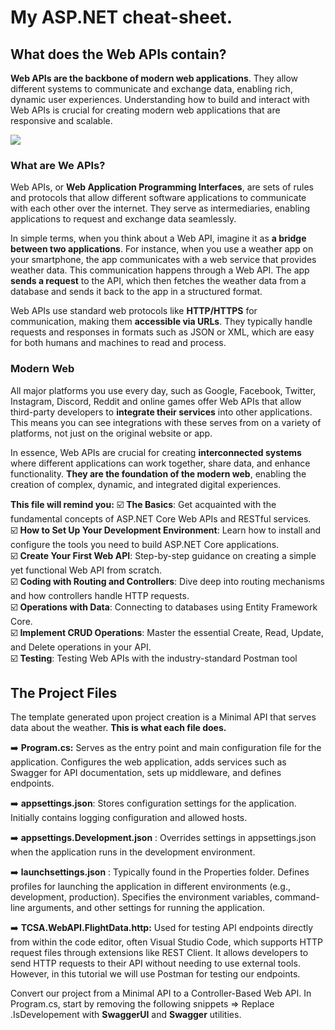 ﻿# My ASP.NET cheat-sheet.

## What does the Web APIs contain?

**Web APIs are the backbone of modern web applications**. They allow different systems to communicate and exchange data, enabling rich, dynamic user experiences. Understanding how to build and interact with Web APIs is crucial for creating modern web applications that are responsive and scalable.

![](https://www.thecsharpacademy.com/img/courseimages/c3-ch1-webapis-flight-api-banner.png)

### What are We APIs?

Web APIs, or  **Web Application Programming Interfaces**, are sets of rules and protocols that allow different software applications to communicate with each other over the internet. They serve as intermediaries, enabling applications to request and exchange data seamlessly.

In simple terms, when you think about a Web API, imagine it as **a bridge between two applications**. For instance, when you use a weather app on your smartphone, the app communicates with a web service that provides weather data. This communication happens through a Web API. The app **sends a request** to the API, which then fetches the weather data from a database and sends it back to the app in a structured format.

Web APIs use standard web protocols like **HTTP/HTTPS** for communication, making them **accessible via URLs**. They typically handle requests and responses in formats such as JSON or XML, which are easy for both humans and machines to read and process.

### Modern Web

All major platforms you use every day, such as Google, Facebook, Twitter, Instagram, Discord, Reddit and online games offer Web APIs that allow third-party developers to **integrate their services** into other applications. This means you can see integrations with these serves from on a variety of platforms, not just on the original website or app.

In essence, Web APIs are crucial for creating **interconnected systems** where different applications can work together, share data, and enhance functionality.  **They are the foundation of the modern web**, enabling the creation of complex, dynamic, and integrated digital experiences.


**This file will remind you:**
☑️  **The Basics**: Get acquainted with the fundamental concepts of ASP.NET Core Web APIs and RESTful services.  
☑️  **How to Set Up Your Development Environment**: Learn how to install and configure the tools you need to build ASP.NET Core applications.  
☑️  **Create Your First Web API**: Step-by-step guidance on creating a simple yet functional Web API from scratch.  
☑️  **Coding with Routing and Controllers**: Dive deep into routing mechanisms and how controllers handle HTTP requests.  
☑️  **Operations with Data**: Connecting to databases using Entity Framework Core.  
☑️  **Implement CRUD Operations**: Master the essential Create, Read, Update, and Delete operations in your API.  
☑️  **Testing**: Testing Web APIs with the industry-standard Postman tool

## The Project Files

The template generated upon project creation is a Minimal API that serves data about the weather. **This is what each file does.**

➡️  **Program.cs:** Serves as the entry point and main configuration file for the application. Configures the web application, adds services such as Swagger for API documentation, sets up middleware, and defines endpoints.

➡️  **appsettings.json**: Stores configuration settings for the application. Initially contains logging configuration and allowed hosts.

➡️  **appsettings.Development.json** : Overrides settings in appsettings.json when the application runs in the development environment.

➡️  **launchsettings.json** : Typically found in the Properties folder. Defines profiles for launching the application in different environments (e.g., development, production). Specifies the environment variables, command-line arguments, and other settings for running the application.

➡️  **TCSA.WebAPI.FlightData.http:** Used for testing API endpoints directly from within the code editor, often Visual Studio Code, which supports HTTP request files through extensions like REST Client. It allows developers to send HTTP requests to their API without needing to use external tools. However, in this tutorial we will use Postman for testing our endpoints.

Convert our project from a Minimal API to a Controller-Based Web API. In Program.cs, start by removing the following snippets => Replace .IsDevelopement with **SwaggerUI** and **Swagger** utilities.

## 



